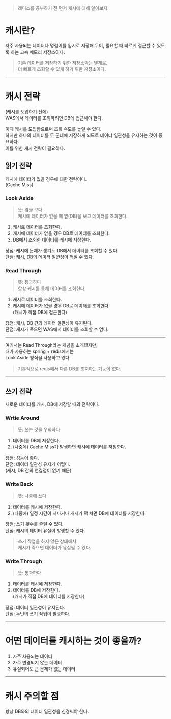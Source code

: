 > 레디스를 공부하기 전 먼저 캐시에 대해 알아보자.

# 캐시란?

자주 사용되는 데이터나 명령어를 임시로 저장해 두어, 필요할 때 빠르게 접근할 수 있도록 하는 고속 메모리 저장소이다.

> 기존 데이터를 저장하기 위한 저장소와는 별개로,  
> 더 빠르게 조회할 수 있게 하기 위한 저장소이다.

---

# 캐시 전략

(캐시를 도입하기 전에)  
WAS에서 데이터를 조회하려면 DB에 접근해야 한다.

이때 캐시를 도입함으로써 조회 속도를 높일 수 있다.  
하지만 하나의 데이터를 두 군데에 저장하게 되므로 데이터 일관성을 유지하는 것이 중요하다.  
이를 위한 캐시 전략이 필요하다.

## 읽기 전략

캐시에 데이터가 없을 경우에 대한 전략이다.  
(Cache Miss)

### Look Aside

> 뜻: 옆을 보다  
> 캐시에 데이터가 없을 때 옆(DB)을 보고 데이터를 조회한다.

1. 캐시로 데이터를 조회한다.
2. 캐시에 데이터가 없을 경우 DB로 데이터를 조회한다.
3. DB에서 조회한 데이터를 캐시에 저장한다.

장점: 캐시에 문제가 생겨도 DB에서 데이터를 조회할 수 있다.  
단점: 캐시, DB의 데이터 일관성이 깨질 수 있다.

### Read Through

> 뜻: 통과하다  
> 항상 캐시를 통해 데이터를 조회한다.

1. 캐시로 데이터를 조회한다.
2. 캐시에 데이터가 없을 경우 DB로 데이터를 조회한다.  
   (캐시가 직접 DB에 접근한다)

장점: 캐시, DB 간의 데이터 일관성이 유지된다.  
단점: 캐시가 죽으면 WAS에서 데이터를 조회할 수 없다.

---

여기서는 Read Through라는 개념을 소개했지만,  
내가 사용하는 spring + redis에서는  
Look Aside 방식을 사용하고 있다.

> 기본적으로 redis에서 다른 DB를 조회하는 기능이 없다.

---

## 쓰기 전략

새로운 데이터를 캐시, DB에 저장할 때의 전략이다.

### Wrtie Around

> 뜻: 쓰는 것을 우회하다  

1. 데이터를 DB에 저장한다.
2. (나중에) Cache Miss가 발생하면 캐시에 데이터를 저장한다.

장점: 성능이 좋다.  
단점: 데이터 일관성 유지가 어렵다.  
(캐시, DB 간의 연결점이 없기 때문)

### Write Back

> 뜻: 나중에 쓰다

1. 데이터를 캐시에 저장한다.
2. (나중에) 일정 시간이 지나거나 캐시가 꽉 차면 DB에 데이터를 저장한다.

장점: 쓰기 횟수를 줄일 수 있다.  
단점: 캐시의 데이터 유실이 발생할 수 있다.

> 쓰기 작업을 하지 않은 상태에서  
> 캐시가 죽으면 데이터가 유실될 수 있다.

### Write Through

> 뜻: 통과하다

1. 데이터를 캐시에 저장한다.
2. 데이터를 DB에 저장한다.  
   (캐시가 직접 DB에 데이터를 저장한다)

장점: 데이터 일관성이 유지된다.  
단점: 두번의 쓰기 작업이 필요하다.

---

# 어떤 데이터를 캐시하는 것이 좋을까?

1. 자주 사용되는 데이터
2. 자주 변경되지 않는 데이터
3. 유실되어도 큰 문제가 없는 데이터

---

# 캐시 주의할 점

항상 DB와의 데이터 일관성을 신경써야 한다.